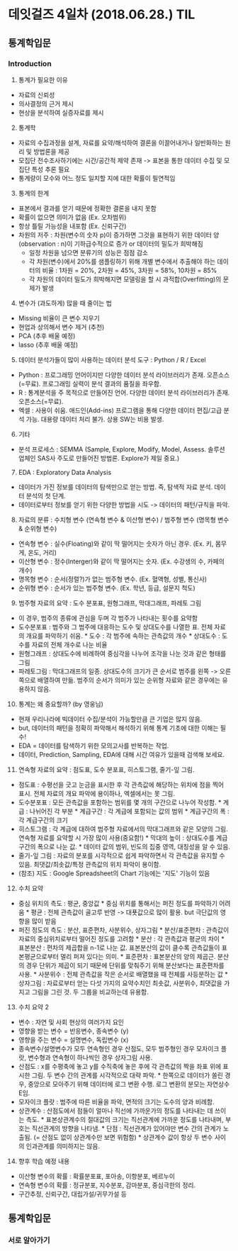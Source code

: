 # 데잇걸즈 4일차 (2018.06.28.) TIL


## 통계학입문

### Introduction
1. 통계가 필요한 이유
- 자료의 신뢰성
- 의사결정의 근거 제시
- 현상을 분석하여 실증자료를 제시

2. 통계학
- 자료의 수집과정을 설계, 자료를 요약/해석하여 결론을 이끌어내거나 일반화하는 원리 및 방법론을 제공
- 모집단 전수조사하기에는 시간/공간적 제약 존재 -> 표본을 통한 데이터 수집 및 모집단 특성 추론 필요
- 통계량이 모수와 어느 정도 일치할 지에 대한 확률이 필연적임

3. 통계의 한계
- 표본에서 결과를 얻기 때문에 정확한 결론을 내지 못함
- 확률이 없으면 의미가 없음 (Ex. 오차범위)
- 항상 틀릴 가능성을 내포함 (Ex. 신뢰구간)
- 차원의 저주 : 차원(변수의 숫자 p)이 증가하면 그것을 표현하기 위한 데이터 양(observation : n)이 기하급수적으로 증가 or 데이터의 밀도가 희박해짐
    * 일정 차원을 넘으면 분류기의 성능은 점점 감소
    * 각 차원(변수)에서 20%를 샘플링하기 위해 개별 변수에서 추출해야 하는 데이터의 비율 : 1차원 = 20%, 2차원 = 45%, 3차원 = 58%, 10차원 = 85%
    * 각 차원의 데이터 밀도가 희박해지면 모델링을 할 시 과적합(Overfitting)의 문제가 발생

4. 변수가 (과도하게) 많을 때 줄이는 법
- Missing 비율이 큰 변수 지우기
- 현업과 상의해서 변수 제거 (추천)
- PCA (추후 배울 예정)
- lasso (추후 배울 예정)

5. 데이터 분석가들이 많이 사용하는 데이터 분석 도구 : Python / R / Excel
- Python : 프로그래밍 언어이지만 다양한 데이터 분석 라이브러리가 존재. 오픈소스(=무료). 프로그래밍 실력이 분석 결과의 품질을 좌우함.
- R : 통계분석을 주 목적으로 만들어진 언어. 다양한 데이터 분석 라이브러리가 존재. 오픈소스(=무료).
- 엑셀 : 사용이 쉬움. 애드인(Add-ins) 프로그램을 통해 다양한 데이터 편집/고급 분석 가능. 대용량 데이터 처리 불가. 상용 SW는 비용 발생.

6. 기타
- 분석 프로세스 : SEMMA (Sample, Explore, Modify, Model, Assess. 솔루션 업체인 SAS사 주도로 만들어진 방법론. Explore가 제일 중요.)

7. EDA : Exploratory Data Analysis
- 데이터가 가진 정보를 데이터의 탐색만으로 얻는 방법. 즉, 탐색적 자료 분석. 데이터 분석의 첫 단계.
- 데이터로부터 정보를 얻기 위한 다양한 방법을 시도 -> 데이터의 패턴/규칙을 파악.

8. 자료의 분류 : 수치형 변수 (연속형 변수 & 이산형 변수) / 범주형 변수 (명목형 변수 & 순위형 변수)
- 연속형 변수 : 실수(Floating)와 같이 딱 떨어지는 숫자가 아닌 경우. (Ex. 키, 몸무게, 온도, 거리)
- 이산형 변수 : 정수(Interger)와 같이 딱 떨어지는 숫자. (Ex. 수강생의 수, 카페의 개수)
- 명목형 변수 : 순서(정렬?)가 없는 범주형 변수. (Ex. 혈액형, 성별, 통신사)
- 순위형 변수 : 순서가 있는 범주형 변수. (Ex. 학년, 등급, 설문지 척도)

9. 범주형 자료의 요약 : 도수 분포표, 원형그래프, 막대그래프, 파레토 그림
- 이 경우, 범주의 종류에 관심을 두며 각 범주가 나타내는 횟수를 요약함
- 도수분포표 : 범주와 그 범주에 대응하는 도수 및 상대도수를 나열한 표. 전체 자료의 개요를 파악하기 쉬움.
      * 도수 : 각 범주에 속하는 관측값의 개수
      * 상대도수 : 도수를 자료의 전체 개수로 나눈 비율
- 원형그래프 : 상대도수에 비례하여 중심각을 나누어 조각을 나눈 것과 같은 형태를 그림
- 파레토그림 : 막대그래프의 일종. 상대도수의 크기가 큰 순서로 범주를 왼쪽 -> 오른쪽으로 배열하여 만듦.
              범주의 순서가 의미가 있는 순위형 자료와 같은 경우에는 유용하지 않음.

10. 통계는 왜 중요할까? (by 영웅님)
- 현재 우리나라에 빅데이터 수집/분석이 가능할만큼 큰 기업은 많지 않음.
- but, 데이터의 패턴을 정확히 파악해서 해석하기 위해 통계 기초에 대한 이해는 필수!
- EDA = 데이터를 탐색하기 위한 모의고사를 반복하는 작업.
- 데이터, Prediction, Sampling, EDA에 대해 시간 여유가 있을때 검색해 보세요.

11. 연속형 자료의 요약 : 점도표, 도수 분포표, 히스토그램, 줄기-잎 그림.
- 점도표 : 수평선을 긋고 눈금을 표시한 후 각 관측값에 해당하는 위치에 점을 찍어 표시. 전체 자료의 개요 파악에 용이하나, 엑셀에서는 못 그림.
- 도수분포표 : 모든 관측값을 포함하는 범위를 몇 개의 구간으로 나누어 작성함.
      * 계급 : 나뉘어진 각 부분
      * 계급구간 : 각 계급에 포함되는 값의 범위
      * 계급구간의 폭 : 각 계급구간의 크기
- 히스토그램 : 각 계급에 대하여 범주형 자료에서의 막대그래프와 같은 모양의 그림. 연속형 자료를 요약할 시 가장 많이 사용(중요함!)
      * 막대의 높이 : 상대도수를 계급구간의 폭으로 나눈 값.
      * 데이터 값의 범위, 빈도의 집중 영역, 대칭성을 알 수 있음.
- 줄기-잎 그림 : 자료의 분포를 시각적으로 쉽게 파악하면서 각 관측값을 유지할 수 있음. 최댓값/최솟값/특정 관측값의 위치 파악이 용이함.
- (참조) 지도 : Google Spreadsheet의 Chart 기능에는 '지도' 기능이 있음

12. 수치 요약
- 중심 위치의 측도 : 평균, 중앙값 
      * 중심 위치를 통해서는 퍼진 정도를 파악하기 어려움
      * 평균 : 전체 관측값이 골고루 반영 -> 대푯값으로 많이 활용. but 극단값의 영향을 많이 받음
- 퍼진 정도의 측도 : 분산, 표준편차, 사분위수, 상자그림
      * 분산/표준편차 : 관측값이 자료의 중심위치로부터 떨어진 정도를 고려함
      * 분산 : 각 관측값과 평균의 차이
      * 표본분산 : 편차의 제곱합을 n-1로 나눈 값. 표본분산의 값이 클수록 관측값들이 표본평균으로부터 멀리 퍼져 있다는 의미.
      * 표준편차 : 표본분산의 양의 제곱근. 분산의 경우 단위가 제곱이 되기 때문에 단위를 맞춰주기 위해 분산보다는 표준편차를 사용.
      * 사분위수 : 전체 관측값을 작은 순서로 배열했을 때 전체를 사등분하는 값
      * 상자그림 : 자료로부터 얻는 다섯 가지의 요약수치인 최솟값, 사분위수, 최댓값을 가지고 그림을 그린 것. 두 그룹을 비교하는데 유용함.

13. 수치 요약 2
- 변수 : 자연 및 사회 현상의 여러가지 요인
- 영향을 받는 변수 = 반응변수, 종속변수 (y)
- 영향을 주는 변수 = 설명변수, 독립변수 (x)
- 종속변수/설명변수가 모두 연속형인 경우 산점도, 모두 범주형인 경우 모자이크 플랏, 변수형과 연속형이 하나씩인 경우 상자그림 사용.
- 산점도 : x를 수평축에 놓고 y를 수직축에 놓은 후에 각 관측값의 짝을 좌표 위에 표시한 그림. 두 변수 간의 관계를 시각적으로 대략 파악.
      * 한쪽으로 데이터가 쏠린 경우, 중앙으로 모아주기 위해 데이터에 로그 변환 수행. 로그 변환의 분모는 자연상수 E임.
- 모자이크 플랏 : 범주에 따른 비율을 파악, 면적의 크기는 도수의 양과 비례함.
- 상관계수 : 산점도에서 점들이 얼마나 직선에 가까운가의 정도를 나타내는 데 쓰이는 측도.
      * 표본상관계수의 절대값의 크기는 직선관계에 가까운 정도를 나타내며, 부호는 직선관계의 방향을 나타냄.
      * 단점 : 직선관계가 있어야만 변수 간의 관계가 노출됨. (= 산점도 없이 상관계수만 보면 위험함)
      * 상관계수 값이 항상 두 변수 사이의 인과관계를 의미하지는 않음.

14. 향후 학습 예정 내용
- 이산형 변수의 확률 : 확률분포표, 포아송, 이항분포, 베르누이
- 연속형 변수의 확률 : 정규분포, 지수분포, 감마분포, 중심극한의 정리.
- 구간추정, 신뢰구간, 대립가설/귀무가설 등



      




## 통계학입문

### 서로 알아가기
